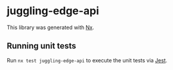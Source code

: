 # juggling-edge-api

This library was generated with [Nx](https://nx.dev).

## Running unit tests

Run `nx test juggling-edge-api` to execute the unit tests via [Jest](https://jestjs.io).
